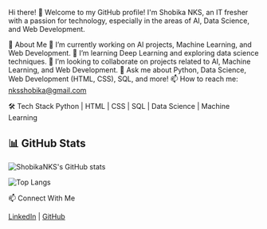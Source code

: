 Hi there! 👋
Welcome to my GitHub profile! I'm Shobika NKS, an IT fresher with a passion for technology, especially in the areas of AI, Data Science, and Web Development.

🚀 About Me
🔭 I’m currently working on AI projects, Machine Learning, and Web Development.
🌱 I’m learning Deep Learning and exploring data science techniques.
👯 I’m looking to collaborate on projects related to AI, Machine Learning, and Web Development.
💬 Ask me about Python, Data Science, Web Development (HTML, CSS), SQL, and more!
📫 How to reach me: nksshobika@gmail.com

🛠️ Tech Stack
Python | HTML | CSS | SQL | Data Science | Machine Learning


## 📊 GitHub Stats

![ShobikaNKS's GitHub stats](https://github-readme-stats.vercel.app/api?username=ShobikaNKS&show_icons=true&theme=radical)

![Top Langs](https://github-readme-stats.vercel.app/api/top-langs/?username=ShobikaNKS&layout=compact&theme=radical)


📫 Connect With Me

[LinkedIn](https://www.linkedin.com/in/shobika-nks-980854223/) | [GitHub](https://github.com/ShobikaNKS)

